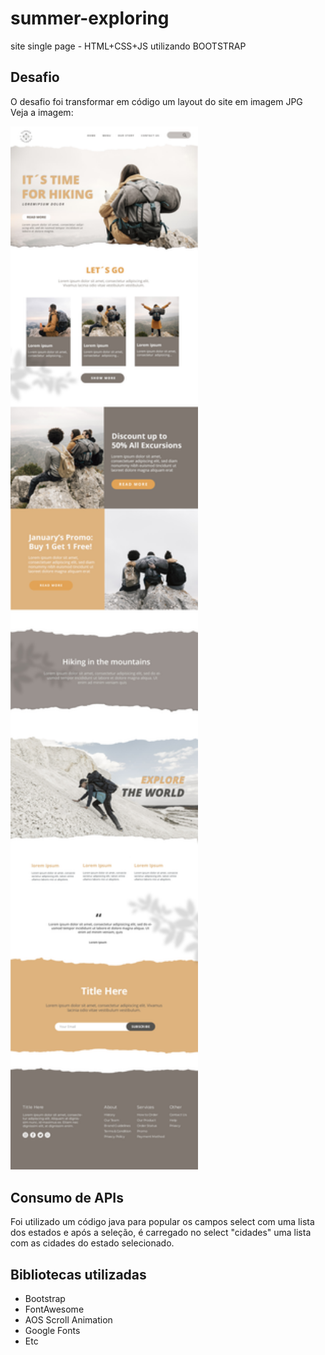 # summer-exploring
site single page - HTML+CSS+JS utilizando BOOTSTRAP

## Desafio
O desafio foi transformar em código um layout do site em imagem JPG <br>
Veja a imagem:<br>

<img src="img/mockup-site.jpg" width="300">

## Consumo de APIs
Foi utilizado um código java para popular os campos
select com uma lista dos estados e após a seleção, é
carregado no select "cidades" uma lista com as cidades do estado selecionado.

## Bibliotecas utilizadas
- Bootstrap
- FontAwesome
- AOS Scroll Animation
- Google Fonts
- Etc
